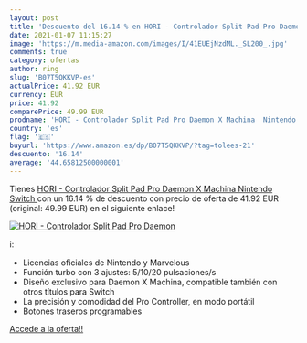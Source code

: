 ```yaml
---
layout: post
title: 'Descuento del 16.14 % en HORI - Controlador Split Pad Pro Daemon '
date: 2021-01-07 11:15:27
image: 'https://m.media-amazon.com/images/I/41EUEjNzdML._SL200_.jpg'
comments: true
category: ofertas
author: ring
slug: 'B07T5QKKVP-es'
actualPrice: 41.92 EUR
currency: EUR
price: 41.92
comparePrice: 49.99 EUR
prodname: 'HORI - Controlador Split Pad Pro Daemon X Machina  Nintendo Switch '
country: 'es'
flag: '🇪🇸'
buyurl: 'https://www.amazon.es/dp/B07T5QKKVP/?tag=tolees-21'
descuento: '16.14'
average: '44.65812500000001'
---
```


Tienes [HORI - Controlador Split Pad Pro Daemon X Machina  Nintendo Switch ](https://www.amazon.es/dp/B07T5QKKVP/?tag=tolees-21) con un 16.14 % de descuento con precio de oferta de 41.92 EUR (original: 49.99 EUR) en el siguiente enlace!

[![HORI - Controlador Split Pad Pro Daemon ](https://m.media-amazon.com/images/I/41EUEjNzdML._SL200_.jpg)](https://www.amazon.es/dp/B07T5QKKVP/?tag=tolees-21)

ℹ️:

- Licencias oficiales de Nintendo y Marvelous
- Función turbo con 3 ajustes: 5/10/20 pulsaciones/s
- Diseño exclusivo para Daemon X Machina, compatible también con otros títulos para Switch
- La precisión y comodidad del Pro Controller, en modo portátil
- Botones traseros programables

[Accede a la oferta!!](https://www.amazon.es/dp/B07T5QKKVP/?tag=tolees-21)
